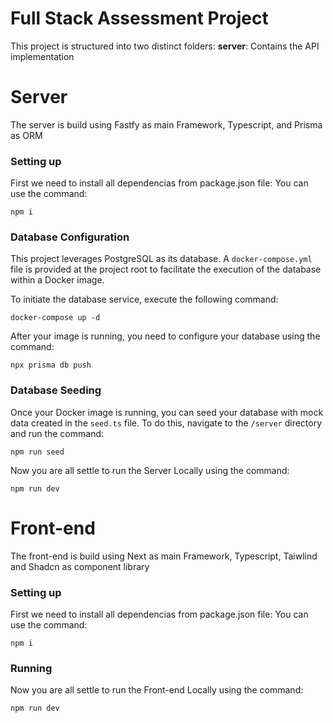 # Full Stack Assessment Project

This project is structured into two distinct folders:
**server**: Contains the API implementation

# Server

The server is build using Fastfy as main Framework, Typescript, and Prisma as ORM

### Setting up

First we need to install all dependencias from package.json file:
You can use the command:

```console
npm i
```

### Database Configuration

This project leverages PostgreSQL as its database. A `docker-compose.yml` file is provided at the project root to facilitate the execution of the database within a Docker image.

To initiate the database service, execute the following command:

```console
docker-compose up -d
```

After your image is running, you need to configure your database using the command:

```console
npx prisma db push
```

### Database Seeding

Once your Docker image is running, you can seed your database with mock data created in the `seed.ts` file. To do this, navigate to the `/server` directory and run the command:

```console
npm run seed
```

Now you are all settle to run the Server Locally using the command:

```console
npm run dev
```



# Front-end

The front-end is build using Next as main Framework, Typescript, Taiwlind and Shadcn as component library

### Setting up

First we need to install all dependencias from package.json file:
You can use the command:

```console
npm i
```

### Running

Now you are all settle to run the Front-end Locally using the command:

```console
npm run dev
```
